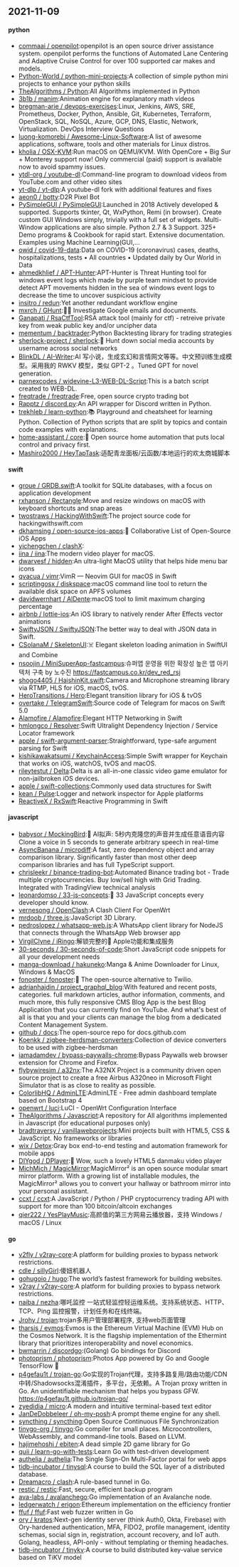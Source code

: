 ## 2021-11-09

#### python
* [commaai / openpilot](https://github.com/commaai/openpilot):openpilot is an open source driver assistance system. openpilot performs the functions of Automated Lane Centering and Adaptive Cruise Control for over 100 supported car makes and models.
* [Python-World / python-mini-projects](https://github.com/Python-World/python-mini-projects):A collection of simple python mini projects to enhance your python skills
* [TheAlgorithms / Python](https://github.com/TheAlgorithms/Python):All Algorithms implemented in Python
* [3b1b / manim](https://github.com/3b1b/manim):Animation engine for explanatory math videos
* [bregman-arie / devops-exercises](https://github.com/bregman-arie/devops-exercises):Linux, Jenkins, AWS, SRE, Prometheus, Docker, Python, Ansible, Git, Kubernetes, Terraform, OpenStack, SQL, NoSQL, Azure, GCP, DNS, Elastic, Network, Virtualization. DevOps Interview Questions
* [luong-komorebi / Awesome-Linux-Software](https://github.com/luong-komorebi/Awesome-Linux-Software):A list of awesome applications, software, tools and other materials for Linux distros.
* [kholia / OSX-KVM](https://github.com/kholia/OSX-KVM):Run macOS on QEMU/KVM. With OpenCore + Big Sur + Monterey support now! Only commercial (paid) support is available now to avoid spammy issues.
* [ytdl-org / youtube-dl](https://github.com/ytdl-org/youtube-dl):Command-line program to download videos from YouTube.com and other video sites
* [yt-dlp / yt-dlp](https://github.com/yt-dlp/yt-dlp):A youtube-dl fork with additional features and fixes
* [aeon0 / botty](https://github.com/aeon0/botty):D2R Pixel Bot
* [PySimpleGUI / PySimpleGUI](https://github.com/PySimpleGUI/PySimpleGUI):Launched in 2018 Actively developed & supported. Supports tkinter, Qt, WxPython, Remi (in browser). Create custom GUI Windows simply, trivially with a full set of widgets. Multi-Window applications are also simple. Python 2.7 & 3 Support. 325+ Demo programs & Cookbook for rapid start. Extensive documentation. Examples using Machine Learning(GUI,…
* [owid / covid-19-data](https://github.com/owid/covid-19-data):Data on COVID-19 (coronavirus) cases, deaths, hospitalizations, tests • All countries • Updated daily by Our World in Data
* [ahmedkhlief / APT-Hunter](https://github.com/ahmedkhlief/APT-Hunter):APT-Hunter is Threat Hunting tool for windows event logs which made by purple team mindset to provide detect APT movements hidden in the sea of windows event logs to decrease the time to uncover suspicious activity
* [insitro / redun](https://github.com/insitro/redun):Yet another redundant workflow engine
* [mxrch / GHunt](https://github.com/mxrch/GHunt):🕵️‍♂️
Investigate Google emails and documents.
* [Ganapati / RsaCtfTool](https://github.com/Ganapati/RsaCtfTool):RSA attack tool (mainly for ctf) - retreive private key from weak public key and/or uncipher data
* [mementum / backtrader](https://github.com/mementum/backtrader):Python Backtesting library for trading strategies
* [sherlock-project / sherlock](https://github.com/sherlock-project/sherlock):🔎
Hunt down social media accounts by username across social networks
* [BlinkDL / AI-Writer](https://github.com/BlinkDL/AI-Writer):AI 写小说，生成玄幻和言情网文等等。中文预训练生成模型。采用我的 RWKV 模型，类似 GPT-2 。Tuned GPT for novel generation.
* [parnexcodes / widevine-L3-WEB-DL-Script](https://github.com/parnexcodes/widevine-L3-WEB-DL-Script):This is a batch script created to WEB-DL.
* [freqtrade / freqtrade](https://github.com/freqtrade/freqtrade):Free, open source crypto trading bot
* [Rapptz / discord.py](https://github.com/Rapptz/discord.py):An API wrapper for Discord written in Python.
* [trekhleb / learn-python](https://github.com/trekhleb/learn-python):📚
Playground and cheatsheet for learning Python. Collection of Python scripts that are split by topics and contain code examples with explanations.
* [home-assistant / core](https://github.com/home-assistant/core):🏡
Open source home automation that puts local control and privacy first.
* [Mashiro2000 / HeyTapTask](https://github.com/Mashiro2000/HeyTapTask):适配青龙面板/云函数/本地运行的欢太商城脚本

#### swift
* [groue / GRDB.swift](https://github.com/groue/GRDB.swift):A toolkit for SQLite databases, with a focus on application development
* [rxhanson / Rectangle](https://github.com/rxhanson/Rectangle):Move and resize windows on macOS with keyboard shortcuts and snap areas
* [twostraws / HackingWithSwift](https://github.com/twostraws/HackingWithSwift):The project source code for hackingwithswift.com
* [dkhamsing / open-source-ios-apps](https://github.com/dkhamsing/open-source-ios-apps):📱
Collaborative List of Open-Source iOS Apps
* [yichengchen / clashX](https://github.com/yichengchen/clashX):
* [iina / iina](https://github.com/iina/iina):The modern video player for macOS.
* [dwarvesf / hidden](https://github.com/dwarvesf/hidden):An ultra-light MacOS utility that helps hide menu bar icons
* [qvacua / vimr](https://github.com/qvacua/vimr):VimR — Neovim GUI for macOS in Swift
* [scriptingosx / diskspace](https://github.com/scriptingosx/diskspace):macOS command line tool to return the available disk space on APFS volumes
* [davidwernhart / AlDente](https://github.com/davidwernhart/AlDente):macOS tool to limit maximum charging percentage
* [airbnb / lottie-ios](https://github.com/airbnb/lottie-ios):An iOS library to natively render After Effects vector animations
* [SwiftyJSON / SwiftyJSON](https://github.com/SwiftyJSON/SwiftyJSON):The better way to deal with JSON data in Swift.
* [CSolanaM / SkeletonUI](https://github.com/CSolanaM/SkeletonUI):☠️
Elegant skeleton loading animation in SwiftUI and Combine
* [nsoojin / MiniSuperApp-fastcampus](https://github.com/nsoojin/MiniSuperApp-fastcampus):슈퍼앱 운영을 위한 확장성 높은 앱 아키텍처 구축 by 노수진 https://fastcampus.co.kr/dev_red_rsj
* [shogo4405 / HaishinKit.swift](https://github.com/shogo4405/HaishinKit.swift):Camera and Microphone streaming library via RTMP, HLS for iOS, macOS, tvOS.
* [HeroTransitions / Hero](https://github.com/HeroTransitions/Hero):Elegant transition library for iOS & tvOS
* [overtake / TelegramSwift](https://github.com/overtake/TelegramSwift):Source code of Telegram for macos on Swift 5.0
* [Alamofire / Alamofire](https://github.com/Alamofire/Alamofire):Elegant HTTP Networking in Swift
* [hmlongco / Resolver](https://github.com/hmlongco/Resolver):Swift Ultralight Dependency Injection / Service Locator framework
* [apple / swift-argument-parser](https://github.com/apple/swift-argument-parser):Straightforward, type-safe argument parsing for Swift
* [kishikawakatsumi / KeychainAccess](https://github.com/kishikawakatsumi/KeychainAccess):Simple Swift wrapper for Keychain that works on iOS, watchOS, tvOS and macOS.
* [rileytestut / Delta](https://github.com/rileytestut/Delta):Delta is an all-in-one classic video game emulator for non-jailbroken iOS devices.
* [apple / swift-collections](https://github.com/apple/swift-collections):Commonly used data structures for Swift
* [kean / Pulse](https://github.com/kean/Pulse):Logger and network inspector for Apple platforms
* [ReactiveX / RxSwift](https://github.com/ReactiveX/RxSwift):Reactive Programming in Swift

#### javascript
* [babysor / MockingBird](https://github.com/babysor/MockingBird):🚀
AI拟声: 5秒内克隆您的声音并生成任意语音内容 Clone a voice in 5 seconds to generate arbitrary speech in real-time
* [AsyncBanana / microdiff](https://github.com/AsyncBanana/microdiff):A fast, zero dependency object and array comparison library. Significantly faster than most other deep comparison libraries and has full TypeScript support.
* [chrisleekr / binance-trading-bot](https://github.com/chrisleekr/binance-trading-bot):Automated Binance trading bot - Trade multiple cryptocurrencies. Buy low/sell high with Grid Trading. Integrated with TradingView technical analysis
* [leonardomso / 33-js-concepts](https://github.com/leonardomso/33-js-concepts):📜
33 JavaScript concepts every developer should know.
* [vernesong / OpenClash](https://github.com/vernesong/OpenClash):A Clash Client For OpenWrt
* [mrdoob / three.js](https://github.com/mrdoob/three.js):JavaScript 3D Library.
* [pedroslopez / whatsapp-web.js](https://github.com/pedroslopez/whatsapp-web.js):A WhatsApp client library for NodeJS that connects through the WhatsApp Web browser app
* [VirgilClyne / iRingo](https://github.com/VirgilClyne/iRingo):解锁完整的 Apple功能和集成服务
* [30-seconds / 30-seconds-of-code](https://github.com/30-seconds/30-seconds-of-code):Short JavaScript code snippets for all your development needs
* [manga-download / hakuneko](https://github.com/manga-download/hakuneko):Manga & Anime Downloader for Linux, Windows & MacOS
* [fonoster / fonoster](https://github.com/fonoster/fonoster):🚀
The open-source alternative to Twilio.
* [adrianhajdin / project_graphql_blog](https://github.com/adrianhajdin/project_graphql_blog):With featured and recent posts, categories. full markdown articles, author information, comments, and much more, this fully responsive CMS Blog App is the best Blog Application that you can currently find on YouTube. And what's best of all is that you and your clients can manage the blog from a dedicated Content Management System.
* [github / docs](https://github.com/github/docs):The open-source repo for docs.github.com
* [Koenkk / zigbee-herdsman-converters](https://github.com/Koenkk/zigbee-herdsman-converters):Collection of device converters to be used with zigbee-herdsman
* [iamadamdev / bypass-paywalls-chrome](https://github.com/iamadamdev/bypass-paywalls-chrome):Bypass Paywalls web browser extension for Chrome and Firefox.
* [flybywiresim / a32nx](https://github.com/flybywiresim/a32nx):The A32NX Project is a community driven open source project to create a free Airbus A320neo in Microsoft Flight Simulator that is as close to reality as possible.
* [ColorlibHQ / AdminLTE](https://github.com/ColorlibHQ/AdminLTE):AdminLTE - Free admin dashboard template based on Bootstrap 4
* [openwrt / luci](https://github.com/openwrt/luci):LuCI - OpenWrt Configuration Interface
* [TheAlgorithms / Javascript](https://github.com/TheAlgorithms/Javascript):A repository for All algorithms implemented in Javascript (for educational purposes only)
* [bradtraversy / vanillawebprojects](https://github.com/bradtraversy/vanillawebprojects):Mini projects built with HTML5, CSS & JavaScript. No frameworks or libraries
* [wix / Detox](https://github.com/wix/Detox):Gray box end-to-end testing and automation framework for mobile apps
* [DIYgod / DPlayer](https://github.com/DIYgod/DPlayer):🍭
Wow, such a lovely HTML5 danmaku video player
* [MichMich / MagicMirror](https://github.com/MichMich/MagicMirror):MagicMirror² is an open source modular smart mirror platform. With a growing list of installable modules, the MagicMirror² allows you to convert your hallway or bathroom mirror into your personal assistant.
* [ccxt / ccxt](https://github.com/ccxt/ccxt):A JavaScript / Python / PHP cryptocurrency trading API with support for more than 100 bitcoin/altcoin exchanges
* [qier222 / YesPlayMusic](https://github.com/qier222/YesPlayMusic):高颜值的第三方网易云播放器，支持 Windows / macOS / Linux

#### go
* [v2fly / v2ray-core](https://github.com/v2fly/v2ray-core):A platform for building proxies to bypass network restrictions.
* [cdle / sillyGirl](https://github.com/cdle/sillyGirl):傻妞机器人
* [gohugoio / hugo](https://github.com/gohugoio/hugo):The world’s fastest framework for building websites.
* [v2ray / v2ray-core](https://github.com/v2ray/v2ray-core):A platform for building proxies to bypass network restrictions.
* [naiba / nezha](https://github.com/naiba/nezha):哪吒监控 一站式轻监控轻运维系统。支持系统状态、HTTP、TCP、Ping 监控报警，计划任务和在线终端。
* [Jrohy / trojan](https://github.com/Jrohy/trojan):trojan多用户管理部署程序, 支持web页面管理
* [tharsis / evmos](https://github.com/tharsis/evmos):Evmos is the Ethereum Virtual Machine (EVM) Hub on the Cosmos Network. It is the flagship implementation of the Ethermint library that prioritizes interoperability and novel economics.
* [bwmarrin / discordgo](https://github.com/bwmarrin/discordgo):(Golang) Go bindings for Discord
* [photoprism / photoprism](https://github.com/photoprism/photoprism):Photos App powered by Go and Google TensorFlow
🌈
* [p4gefau1t / trojan-go](https://github.com/p4gefau1t/trojan-go):Go实现的Trojan代理，支持多路复用/路由功能/CDN中转/Shadowsocks混淆插件，多平台，无依赖。A Trojan proxy written in Go. An unidentifiable mechanism that helps you bypass GFW. https://p4gefau1t.github.io/trojan-go/
* [zyedidia / micro](https://github.com/zyedidia/micro):A modern and intuitive terminal-based text editor
* [JanDeDobbeleer / oh-my-posh](https://github.com/JanDeDobbeleer/oh-my-posh):A prompt theme engine for any shell.
* [syncthing / syncthing](https://github.com/syncthing/syncthing):Open Source Continuous File Synchronization
* [tinygo-org / tinygo](https://github.com/tinygo-org/tinygo):Go compiler for small places. Microcontrollers, WebAssembly, and command-line tools. Based on LLVM.
* [hajimehoshi / ebiten](https://github.com/hajimehoshi/ebiten):A dead simple 2D game library for Go
* [quii / learn-go-with-tests](https://github.com/quii/learn-go-with-tests):Learn Go with test-driven development
* [authelia / authelia](https://github.com/authelia/authelia):The Single Sign-On Multi-Factor portal for web apps
* [tidb-incubator / tinysql](https://github.com/tidb-incubator/tinysql):A course to build the SQL layer of a distributed database.
* [Dreamacro / clash](https://github.com/Dreamacro/clash):A rule-based tunnel in Go.
* [restic / restic](https://github.com/restic/restic):Fast, secure, efficient backup program
* [ava-labs / avalanchego](https://github.com/ava-labs/avalanchego):Go implementation of an Avalanche node.
* [ledgerwatch / erigon](https://github.com/ledgerwatch/erigon):Ethereum implementation on the efficiency frontier
* [ffuf / ffuf](https://github.com/ffuf/ffuf):Fast web fuzzer written in Go
* [ory / kratos](https://github.com/ory/kratos):Next-gen identity server (think Auth0, Okta, Firebase) with Ory-hardened authentication, MFA, FIDO2, profile management, identity schemas, social sign in, registration, account recovery, and IoT auth. Golang, headless, API-only - without templating or theming headaches.
* [tidb-incubator / tinykv](https://github.com/tidb-incubator/tinykv):A course to build distributed key-value service based on TiKV model
